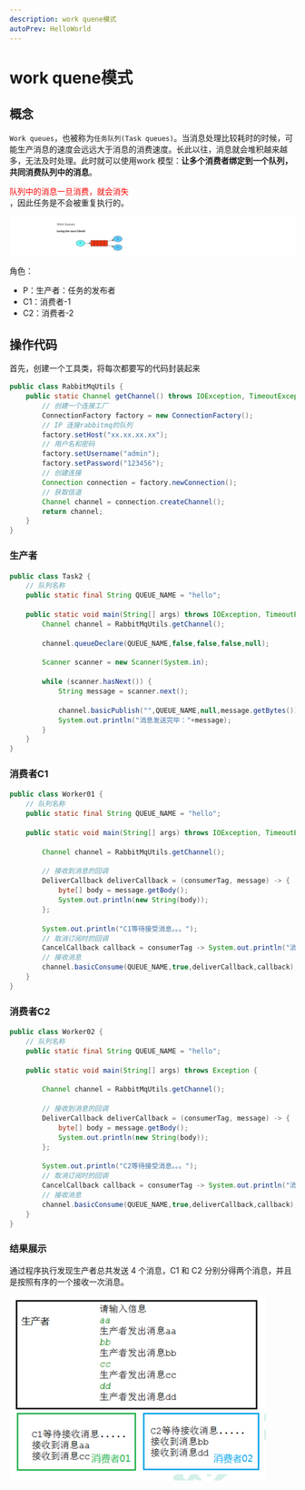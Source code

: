 ```yaml
---
description: work quene模式
autoPrev: HelloWorld
---
```


# work quene模式

## 概念

`Work queues`，也被称为`任务队列(Task queues)`。当消息处理比较耗时的时候，可能生产消息的速度会远远大于消息的消费速度。长此以往，消息就会堆积越来越多，无法及时处理。此时就可以使用work 模型：**让多个消费者绑定到一个队列，共同消费队列中的消息**。

<div style="color:red">队列中的消息一旦消费，就会消失</div>，因此任务是不会被重复执行的。

![work](/blogImg/rabbitmq/image-20200314221002008.png)

角色：

- P：生产者：任务的发布者
- C1：消费者-1
- C2：消费者-2

## 操作代码
首先，创建一个工具类，将每次都要写的代码封装起来
```java
public class RabbitMqUtils {
    public static Channel getChannel() throws IOException, TimeoutException {
        // 创建一个连接工厂
        ConnectionFactory factory = new ConnectionFactory();
        // IP 连接rabbitmq的队列
        factory.setHost("xx.xx.xx.xx");
        // 用户名和密码
        factory.setUsername("admin");
        factory.setPassword("123456");
        // 创建连接
        Connection connection = factory.newConnection();
        // 获取信道
        Channel channel = connection.createChannel();
        return channel;
    }
}
```
### 生产者
```java
public class Task2 {
    // 队列名称
    public static final String QUEUE_NAME = "hello";

    public static void main(String[] args) throws IOException, TimeoutException {
        Channel channel = RabbitMqUtils.getChannel();
       
        channel.queueDeclare(QUEUE_NAME,false,false,false,null);

        Scanner scanner = new Scanner(System.in);

        while (scanner.hasNext()) {
            String message = scanner.next();
      
            channel.basicPublish("",QUEUE_NAME,null,message.getBytes());
            System.out.println("消息发送完毕："+message);
        }
    }
}
```

### 消费者C1

```java
public class Worker01 {
    // 队列名称
    public static final String QUEUE_NAME = "hello";

    public static void main(String[] args) throws IOException, TimeoutException {

        Channel channel = RabbitMqUtils.getChannel();

        // 接收到消息的回调
        DeliverCallback deliverCallback = (consumerTag, message) -> {
            byte[] body = message.getBody();
            System.out.println(new String(body));
        };

        System.out.println("C1等待接受消息。。。");
        // 取消订阅时的回调
        CancelCallback callback = consumerTag -> System.out.println("消息消费被中断");
        // 接收消息
        channel.basicConsume(QUEUE_NAME,true,deliverCallback,callback);
    }
}
```

### 消费者C2

```java
public class Worker02 {
    // 队列名称
    public static final String QUEUE_NAME = "hello";

    public static void main(String[] args) throws Exception {

        Channel channel = RabbitMqUtils.getChannel();

        // 接收到消息的回调
        DeliverCallback deliverCallback = (consumerTag, message) -> {
            byte[] body = message.getBody();
            System.out.println(new String(body));
        };

        System.out.println("C2等待接受消息。。。");
        // 取消订阅时的回调
        CancelCallback callback = consumerTag -> System.out.println("消息消费被中断");
        // 接收消息
        channel.basicConsume(QUEUE_NAME,true,deliverCallback,callback);
    }
}
```

### 结果展示
通过程序执行发现生产者总共发送 4 个消息，C1 和 C2 分别分得两个消息，并且是按照有序的一个接收一次消息。

![结果展示](/blogImg/rabbitmq/20210807124514.png)

